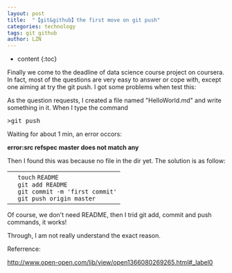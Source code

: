 ```yaml
---
layout: post
title:  "【git&github】the first move on git push" 
categories: technology
tags: git github
author: LZN
---
```


* content
{:toc}

Finally we come to the deadline of data science course project on coursera. In fact, most of the questions are very easy to answer or cope with, except one aiming at try the git push. I got some problems when test this:

As the question requests, I created a file named "HelloWorld.md" and write something in it. When I type the command
<pre>&gt;git push</pre>
Waiting for about 1 min, an error occors:

<strong>error:src refspec master does not match any</strong>

Then I found this was because no file in the dir yet. The solution is as follow:
<table border="0" cellspacing="0" cellpadding="0">
<tbody>
<tr>
<td class="gutter"></td>
<td class="code">
<div class="container">
<div class="line number1 index0 alt2"><code class="shell functions">touch</code> <code class="shell plain">README</code></div>
<div class="line number2 index1 alt1"><code class="shell plain">git add README </code></div>
<div class="line number3 index2 alt2"><code class="shell plain">git commit -m </code><code class="shell string">'first commit'</code></div>
<div class="line number4 index3 alt1"><code class="shell plain">git push origin master</code></div>
</div></td>
</tr>
</tbody>
</table>
Of course, we don't need README, then I trid git add, commit and push commands, it works!

Through, I am not really understand the exact reason.

Referrence:

http://www.open-open.com/lib/view/open1366080269265.html#_label0
